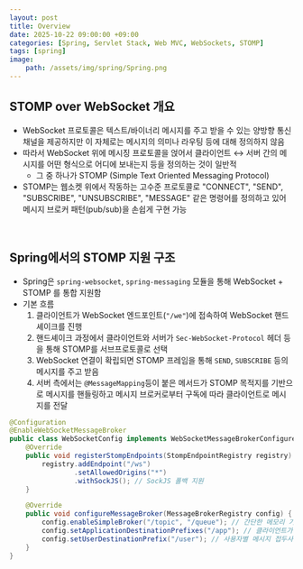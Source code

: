 ```yaml
---
layout: post
title: Overview
date: 2025-10-22 09:00:00 +09:00
categories: [Spring, Servlet Stack, Web MVC, WebSockets, STOMP]
tags: [spring]
image:
    path: /assets/img/spring/Spring.png
---
```



## STOMP over WebSocket 개요

- WebSocket 프로토콜은 텍스트/바이너리 메시지를 주고 받을 수 있는 양방향 통신 채널을 제공하지만 이 자체로는 메시지의 의미나 라우팅 등에 대해 정의하지 않음
- 따라서 WebSocket 위에 메시징 프로토콜을 얹어서 클라이언트 ↔️ 서버 간의 메시지를 어떤 형식으로 어디에 보내는지 등을 정의하는 것이 일반적
  - 그 중 하나가 STOMP (Simple Text Oriented Messaging Protocol)
- STOMP는 웹소켓 위에서 작동하는 고수준 프로토콜로 "CONNECT", "SEND", "SUBSCRIBE", "UNSUBSCRIBE", "MESSAGE" 같은 명령어를 정의하고 있어 메시지 브로커 패턴(pub/sub)을 손쉽게 구현 가능

<br>

## Spring에서의 STOMP 지원 구조

- Spring은 `spring-websocket`, `spring-messaging` 모듈을 통해 WebSocket + STOMP 를 통합 지원함
- 기본 흐름
  1. 클라이언트가 WebSocket 엔드포인트(`"/we"`)에 접속하여 WebSocket 핸드셰이크를 진행
  2. 핸드셰이크 과정에서 클라이언트와 서버가 `Sec-WebSocket-Protocol` 헤더 등을 통해 STOMP를 서브프로토콜로 선택
  3. WebSocket 연결이 확립되면 STOMP 프레임을 통해 `SEND`, `SUBSCRIBE`  등의 메시지를 주고 받음
  4. 서버 측에서는 `@MessageMapping`등이 붙은 메서드가 STOMP 목적지를 기반으로 메시지를 핸들링하고 메시지 브로커로부터 구독에 따라 클라이언트로 메시지를 전달

```java
@Configuration
@EnableWebSocketMessageBroker
public class WebSocketConfig implements WebSocketMessageBrokerConfigurer {
    @Override
    public void registerStompEndpoints(StompEndpointRegistry registry) {
        registry.addEndpoint("/ws")
                .setAllowedOrigins("*")
                .withSockJS(); // SockJS 폴백 지원
    }

    @Override
    public void configureMessageBroker(MessageBrokerRegistry config) {
        config.enableSimpleBroker("/topic", "/queue"); // 간단한 메모리 기반 브로커 활성화
        config.setApplicationDestinationPrefixes("/app"); // 클라이언트가 메시지를 보낼 때 사용하는 접두사
        config.setUserDestinationPrefix("/user"); // 사용자별 메시지 접두사\
    }
}
```

<br>

